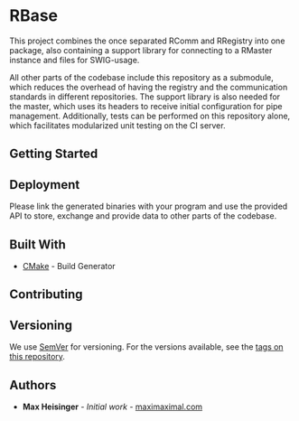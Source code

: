 # RBase

This project combines the once separated RComm and RRegistry into one package, also containing
a support library for connecting to a RMaster instance and files for SWIG-usage.

All other parts of the codebase include this repository as a submodule, which reduces the overhead of
having the registry and the communication standards in different repositories. The support library is also
needed for the master, which uses its headers to receive initial configuration for pipe management. Additionally,
tests can be performed on this repository alone, which facilitates modularized unit testing on the CI server.

## Getting Started

## Deployment

Please link the generated binaries with your program and use the provided API to store, exchange and
provide data to other parts of the codebase.

## Built With

* [CMake](https://cmake.org/) - Build Generator

## Contributing

## Versioning

We use [SemVer](http://semver.org/) for versioning. For the versions available, see the [tags on this repository](#).

## Authors

* **Max Heisinger** - *Initial work* - [maximaximal.com](https://maximaximal.com)
